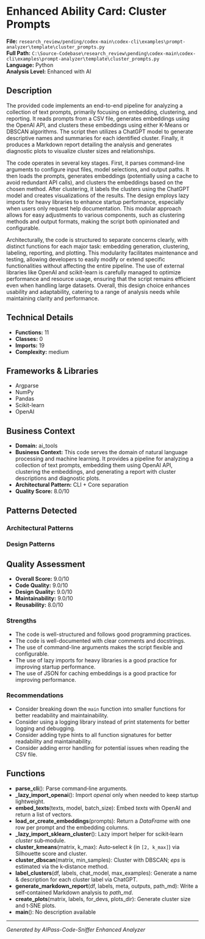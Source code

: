 # Enhanced Ability Card: Cluster Prompts

**File:** `research_review/pending/codex-main\codex-cli\examples\prompt-analyzer\template\cluster_prompts.py`  
**Full Path:** `C:\Source-Codebase\research_review\pending\codex-main\codex-cli\examples\prompt-analyzer\template\cluster_prompts.py`  
**Language:** Python  
**Analysis Level:** Enhanced with AI

## Description

The provided code implements an end-to-end pipeline for analyzing a collection of text prompts, primarily focusing on embedding, clustering, and reporting. It reads prompts from a CSV file, generates embeddings using the OpenAI API, and clusters these embeddings using either K-Means or DBSCAN algorithms. The script then utilizes a ChatGPT model to generate descriptive names and summaries for each identified cluster. Finally, it produces a Markdown report detailing the analysis and generates diagnostic plots to visualize cluster sizes and relationships.

The code operates in several key stages. First, it parses command-line arguments to configure input files, model selections, and output paths. It then loads the prompts, generates embeddings (potentially using a cache to avoid redundant API calls), and clusters the embeddings based on the chosen method. After clustering, it labels the clusters using the ChatGPT model and creates visualizations of the results. The design employs lazy imports for heavy libraries to enhance startup performance, especially when users only request help documentation. This modular approach allows for easy adjustments to various components, such as clustering methods and output formats, making the script both opinionated and configurable.

Architecturally, the code is structured to separate concerns clearly, with distinct functions for each major task: embedding generation, clustering, labeling, reporting, and plotting. This modularity facilitates maintenance and testing, allowing developers to easily modify or extend specific functionalities without affecting the entire pipeline. The use of external libraries like OpenAI and scikit-learn is carefully managed to optimize performance and resource usage, ensuring that the script remains efficient even when handling large datasets. Overall, this design choice enhances usability and adaptability, catering to a range of analysis needs while maintaining clarity and performance.

## Technical Details

- **Functions:** 11
- **Classes:** 0
- **Imports:** 19
- **Complexity:** medium


## Frameworks & Libraries

- Argparse
- NumPy
- Pandas
- Scikit-learn
- OpenAI


## Business Context

- **Domain:** ai_tools
- **Business Context:** This code serves the domain of natural language processing and machine learning. It provides a pipeline for analyzing a collection of text prompts, embedding them using OpenAI API, clustering the embeddings, and generating a report with cluster descriptions and diagnostic plots.
- **Architectural Pattern:** CLI + Core separation
- **Quality Score:** 8.0/10


## Patterns Detected

### Architectural Patterns


### Design Patterns



## Quality Assessment

- **Overall Score:** 9.0/10
- **Code Quality:** 9.0/10
- **Design Quality:** 9.0/10
- **Maintainability:** 9.0/10
- **Reusability:** 8.0/10

### Strengths

- The code is well-structured and follows good programming practices.
- The code is well-documented with clear comments and docstrings.
- The use of command-line arguments makes the script flexible and configurable.
- The use of lazy imports for heavy libraries is a good practice for improving startup performance.
- The use of JSON for caching embeddings is a good practice for improving performance.

### Recommendations

- Consider breaking down the `main` function into smaller functions for better readability and maintainability.
- Consider using a logging library instead of print statements for better logging and debugging.
- Consider adding type hints to all function signatures for better readability and maintainability.
- Consider adding error handling for potential issues when reading the CSV file.


## Functions

- **parse_cli**(): Parse command‑line arguments.
- **_lazy_import_openai**(): Import *openai* only when needed to keep startup lightweight.
- **embed_texts**(texts, model, batch_size): Embed *texts* with OpenAI and return a list of vectors.
- **load_or_create_embeddings**(prompts): Return a *DataFrame* with one row per prompt and the embedding columns.
- **_lazy_import_sklearn_cluster**(): Lazy import helper for scikit‑learn *cluster* sub‑module.
- **cluster_kmeans**(matrix, k_max): Auto‑select *k* (in ``[2, k_max]``) via Silhouette score and cluster.
- **cluster_dbscan**(matrix, min_samples): Cluster with DBSCAN; *eps* is estimated via the k‑distance method.
- **label_clusters**(df, labels, chat_model, max_examples): Generate a name & description for each cluster label via ChatGPT.
- **generate_markdown_report**(df, labels, meta, outputs, path_md): Write a self‑contained Markdown analysis to *path_md*.
- **create_plots**(matrix, labels, for_devs, plots_dir): Generate cluster size and t‑SNE plots.
- **main**(): No description available

---
*Generated by AIPass-Code-Sniffer Enhanced Analyzer*
